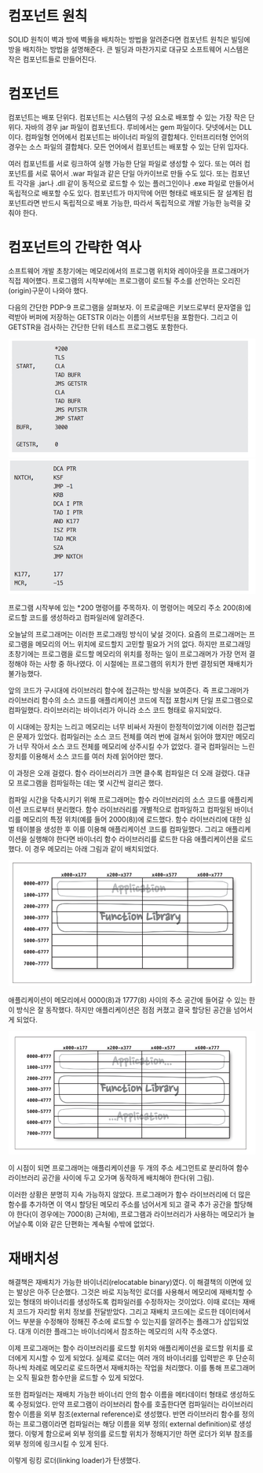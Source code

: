 # **컴포넌트 원칙**  
SOLID 원칙이 벽과 방에 벽돌을 배치하는 방법을 알려준다면 컴포넌트 원칙은 빌딩에 방을 배치하는 방법을 설명해준다. 큰 빌딩과 마찬가지로 대규모 
소프트웨어 시스템은 작은 컴포넌트들로 만들어진다.  
  
# **컴포넌트**  
컴포넌트는 배포 단위다. 컴포넌트는 시스템의 구성 요소로 배포할 수 있는 가장 작은 단위다. 자바의 경우 jar 파일이 컴포넌트다. 루비에서는 gem 파일이다. 
닷넷에서는 DLL이다. 컴파일형 언어에서 컴포넌트는 바이너리 파일의 결합체다. 인터프리터형 언어의 경우는 소스 파일의 결합체다. 모든 언어에서 컴포넌트는 
배포할 수 있는 단위 입자다.  
  
여러 컴포넌트를 서로 링크하여 실행 가능한 단일 파일로 생성할 수 있다. 또는 여러 컴포넌트를 서로 묶어서 .war 파일과 같은 단일 아카이브로 만들 수도 
있다. 또는 컴포넌트 각각을 .jar나 .dll 같이 동적으로 로드할 수 있는 플러그인이나 .exe 파일로 만들어서 독립적으로 배포할 수도 있다. 컴포넌트가 
마지막에 어떤 형태로 배포되든 잘 설계된 컴포넌트라면 반드시 독립적으로 배포 가능한, 따라서 독립적으로 개발 가능한 능력을 갖춰야 한다.  
  
# **컴포넌트의 간략한 역사**  
소프트웨어 개발 초창기에는 메모리에서의 프로그램 위치와 레이아웃을 프로그래머가 직접 제어헀다. 프로그램의 시작부에는 프로그램이 로드될 주소를 선언하는 
오리진(origin)구문이 나와야 했다.  
  
다음의 간단한 PDP-9 프로그램을 살펴보자. 이 프로글매은 키보드로부터 문자열을 입력받아 버퍼에 저장하는 GETSTR 이라는 이름의 서브루틴을 포함한다. 
그리고 이 GETSTR을 검사하는 간단한 단위 테스트 프로그램도 포함한다.  
  
![img.png](image/img.png)  
![img.png](image/img2.png)  
  
프로그램 시작부에 있는 *200 명령어를 주목하자. 이 명령어는 메모리 주소 200(8)에 로드할 코드를 생성하라고 컴파일러에 알려준다.  
  
오늘날의 프로그래머는 이러한 프로그래밍 방식이 낯설 것이다. 요즘의 프로그래머는 프로그램을 메모리의 어느 위치에 로드할지 고민할 필요가 거의 없다. 
하지만 프로그래밍 초창기에는 프로그램을 로드할 메모리의 위치를 정하는 일이 프로그래머가 가장 먼저 결정해야 하는 사항 중 하나였다. 이 시절에는 프로그램의 
위치가 한번 결정되면 재배치가 불가능했다.  
  
앞의 코드가 구시대에 라이브러리 함수에 접근하는 방식을 보여준다. 즉 프로그래머가 라이브러리 함수의 소스 코드를 애플리케이션 코드에 직접 포함시켜 
단일 프로그램으로 컴파일했다. 라이브러리는 바이너리가 아니라 소스 코드 형태로 유지되었다.  
  
이 시대에는 장치는 느리고 메모리는 너무 비싸서 자원이 한정적이었기에 이러한 접근법은 문제가 있었다. 컴파일러는 소스 코드 전체를 여러 번에 걸쳐서 
읽어야 했지만 메모리가 너무 작아서 소스 코드 전체를 메모리에 상주시킬 수가 없었다. 결국 컴파일러는 느린 장치를 이용해서 소스 코드를 여러 차례 읽어야만 했다.  
  
이 과정은 오래 걸렸다. 함수 라이브러리가 크면 클수록 컴파일은 더 오래 걸렸다. 대규모 프로그램을 컴파일하는 데는 몇 시간씩 걸리곤 했다.  
  
컴파일 시간을 닥축시키기 위해 프로그래머는 함수 라이브러리의 소스 코드를 애플리케이션 코드로부터 분리했다. 함수 라이브러리를 개별적으로 컴파일하고 
컴파일된 바이너리를 메모리의 특정 위치(예를 들어 2000(8))에 로드했다. 함수 라이브러리에 대한 심벌 테이블을 생성한 후 이를 이용해 애플리케이션 코드를 
컴파일했다. 그리고 애플리케이션을 실행해야 한다면 바이너리 함수 라이브러리를 로드한 다음 애플리케이션을 로드했다. 이 경우 메모리는 아래 그림과 같이 
배치되었다.  
  
![img.png](image/img3.png)  
  
애플리케이션이 메모리에서 0000(8)과 1777(8) 사이의 주소 공간에 들어갈 수 있는 한 이 방식은 잘 동작했다. 하지만 애플리케이션은 점점 커졌고 결국 할당된 
공간을 넘어서게 되었다.  
  
![img.png](image/img4.png)  
  
이 시점이 되면 프로그래머는 애플리케이션을 두 개의 주소 세그먼트로 분리하여 함수 라이브러리 공간을 사이에 두고 오가며 동작하게 배치해야 한다(위 그림).  
  
이러한 상황은 분명히 지속 가능하지 않았다. 프로그래머가 함수 라이브러리에 더 많은 함수를 추가하면 이 역시 할당된 메모리 주소를 넘어서게 되고 
결국 추가 공간을 할당해야 한다(이 경우에는 7000(8) 근처에), 프로그램과 라이브러리가 사용하는 메모리가 늘어날수록 이와 같은 단편화는 계속될 수밖에 
없었다.  
  
# **재배치성**  
해결책은 재배치가 가능한 바이너리(relocatable binary)였다. 이 해결책의 이면에 있는 발상은 아주 단순했다. 그것은 바로 지능적인 로더를 사용해서 메모리에 
재배치할 수 있는 형태의 바이너리를 생성하도록 컴파일러를 수정하자는 것이었다. 이때 로더는 재배치 코드가 자리할 위치 정보를 전달받았다. 그리고 재배치 
코드에는 로드한 데이터에서 어느 부분을 수정해야 정해진 주소에 로드할 수 있는지를 알려주는 플래그가 삽입되었다. 대개 이러한 플래그는 바이너리에서 
참조하는 메모리의 시작 주소였다.  
  
이제 프로그래머는 함수 라이브러리를 로드할 위치와 애플리케이션을 로드할 위치를 로더에게 지시할 수 있게 되었다. 실제로 로더는 여러 개의 바이너리를 입력받은 후 
단순히 하나씩 차례로 메모리로 로드하면서 재배치하는 작업을 처리했다. 이를 통해 프로그래머는 오직 필요한 함수만을 로드할 수 있게 되었다.  
  
또한 컴파일러는 재배치 가능한 바이너리 안의 함수 이름을 메타데이터 형태로 생성하도록 수정되었다. 만약 프로그램이 라이브러리 함수를 호출한다면 컴파일러는 
라이브러리 함수 이름을 외부 참조(external reference)로 생성했다. 반면 라이브러리 함수를 정의하는 프로그램이라면 컴파일러는 해당 이름을 외부 정의(
external definition)로 생성했다. 이렇게 함으로써 외부 정의를 로드할 위치가 정해지기만 하면 로더가 외부 참조를 외부 정의에 링크시킬 수 있게 된다.  
  
이렇게 링킹 로더(linking loader)가 탄생했다.  
  

